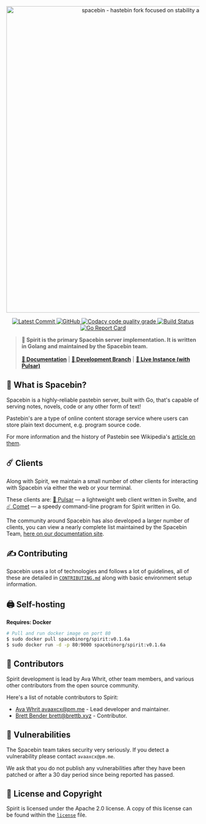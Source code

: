 <p align="center">
    <img
        width="800"
        src="https://github.com/spacebin-org/wiki/blob/master/assets/spacebin-text-logo/github-banner.png?raw=true"
        alt="spacebin - hastebin fork focused on stability and maintainability"
    />
</p>

<p align="center">
    <a href="https://github.com/orca-group/spirit/commits/master">
        <img
            src="https://img.shields.io/github/last-commit/orca-group/spirit"
            alt="Latest Commit"
        />
    </a>
      <a href="https://github.com/orca-group/spirit/curiosity/master/LICENSE.md">
        <img
            alt="GitHub"
            src="https://img.shields.io/github/license/orca-group/spirit?color=%20%23e34b4a&logoColor=%23000000"
        />
    </a>
    <a href="https://app.codacy.com/gh/orca-group/spirit">
        <img
              alt="Codacy code quality grade"
              src="https://img.shields.io/codacy/grade/d4ed85470f4045b4b1909cb896509915"
        />
    </a>
    <a href="https://github.com/orca-group/spirit/workflows/build">
        <img
            alt="Build Status"
            src="https://github.com/orca-group/spirit/workflows/build/badge.svg"
        />
    </a>
    <a href="https://goreportcard.com/report/github.com/orca-group/spirit">
        <img
            alt="Go Report Card"
            src="https://goreportcard.com/badge/github.com/orca-group/spirit"
        />
    </a>
</p>

> **🚀 Spirit is the primary Spacebin server implementation. It is written in Golang and maintained by the Spacebin team.**
>\
>\
> [**📖 Documentation**](https://docs.spaceb.in) | [**🌟 Development Branch**](https://github.com/orca-group/spirit/tree/develop) | [**🚀 Live Instance (with Pulsar)**](https://spaceb.in)

## 🚀 What is Spacebin?

Spacebin is a highly-reliable pastebin server, built with Go, that's capable of serving notes, novels, code or any other form of text!

Pastebin's are a type of online content storage service where users can store plain text document, e.g. program source code.

For more information and the history of Pastebin see Wikipedia's [article on them](https://en.wikipedia.org/wiki/Pastebin).

## ☄️ Clients

Along with Spirit, we maintain a small number of other clients for interacting with Spacebin via either the web or your terminal.

These clients are: [🌟 Pulsar](https://github.com/orca-group/pulsar) &mdash; a lightweight web client written in Svelte, and [☄️ Comet](https://github.com/orca-group/comet) &mdash; a speedy command-line program for Spirit written in Go.

The community around Spacebin has also developed a larger number of clients, you can view a nearly complete list maintained by the Spacebin Team, [here on our documentation site](https://docs.spaceb.in/clients_and_libraries.html). 

## ✍️ Contributing

Spacebin uses a lot of technologies and follows a lot of guidelines, all of these are detailed in [`CONTRIBUTING.md`](CONTRIBUTING.md) along with basic environment setup information.

## 🖨️ Self-hosting

**Requires: Docker**

```sh
# Pull and run docker image on port 80
$ sudo docker pull spacebinorg/spirit:v0.1.6a
$ sudo docker run -d -p 80:9000 spacebinorg/spirit:v0.1.6a
```

## 👥 Contributors

Spirit development is lead by Ava Whrit, other team members, and various other contributors from the open source community.

Here's a list of notable contributors to Spirit:

* [Ava Whrit <avaaxcx@pm.me>](https://github.com/avaaxcx) - Lead developer and maintainer.
* [Brett Bender <brett@brettb.xyz>](https://github.com/greatgodapollo) - Contributor.

## 👮 Vulnerabilities

The Spacebin team takes security very seriously. If you detect a vulnerability please contact `avaaxcx@pm.me`. 

We ask that you do not publish any vulnerabilities after they have been patched or after a 30 day period since being reported has passed.

## 📑 License and Copyright

Spirit is licensed under the Apache 2.0 license. A copy of this license can be found within the [`license`](license.md) file.
